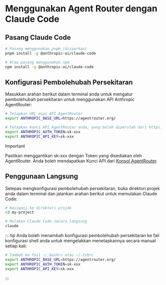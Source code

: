 # Menggunakan Agent Router dengan Claude Code

## Pasang Claude Code

```bash
# Pasang menggunakan pnpm (disyorkan)
pnpm install -g @anthropic-ai/claude-code

# Atau pasang menggunakan npm
npm install -g @anthropic-ai/claude-code
```

## Konfigurasi Pembolehubah Persekitaran

Masukkan arahan berikut dalam terminal anda untuk mengatur pembolehubah persekitaran untuk menggunakan API Anthropic AgentRouter:

```bash
# Tetapkan URL asas API AgentRouter
export ANTHROPIC_BASE_URL=https://agentrouter.org/

# Tetapkan kunci API AgentRouter anda, yang boleh diperoleh dari https://agentrouter.org/console/token
export ANTHROPIC_AUTH_TOKEN=sk-xxx
export ANTHROPIC_API_KEY=sk-xxx
```

> [!IMPORTANT]
> Pastikan menggantikan sk-xxx dengan Token yang disediakan oleh AgentRouter. Anda boleh mendapatkan Kunci API dari [Konsol AgentRouter](https://agentrouter.org/console/token).

## Penggunaan Langsung

Selepas mengkonfigurasi pembolehubah persekitaran, buka direktori projek anda dalam terminal dan jalankan arahan berikut untuk memulakan Claude Code:

```bash
# Navigasi ke direktori projek
cd my-project

# Mulakan Claude Code secara langsung
claude
```

::: tip
Anda boleh menambah konfigurasi pembolehubah persekitaran ke fail konfigurasi shell anda untuk mengelakkan menetapkannya secara manual setiap kali:

```bash
# Tambah ke fail ~/.bashrc atau ~/.zshrc
export ANTHROPIC_BASE_URL=https://agentrouter.org/
export ANTHROPIC_AUTH_TOKEN=sk-xxx
export ANTHROPIC_API_KEY=sk-xxx
```

:::
